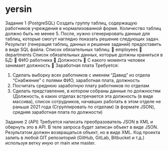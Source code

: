 # yersin
Задание 1 (PostgreSQL)
Создать группу таблиц, содержащую работников учреждения в
нормализованной форме. Количество таблиц должно быть не менее 5. После,
нужно сгенерировать данные для таблиц, которые смогут наглядно показать
решение следующих задач. Результат (генерация таблиц, данных и решение
заданий) предоставить в виде SQL файла.
Список обязательных таблиц:
 employees
 departments
Список обязательных данных, которые должны храниться в БД:
 ФИО работника
 Должность
 С какого момента человек занимает должность
 Заработная плата
Требуется:
1) Сделать выборку всех работников с именем “Давид” из отдела
“Снабжение” с полями ФИО, заработная плата, должность
2) Посчитать среднюю заработную плату работников по отделам
3) Сделать представление, в котором собраны данные по должностям
(Должность, в каких отделах встречается эта должность (в виде
массива), список сотрудников, начавших работать в этом отделе не
раньше 2021 года (Сгруппировать по отделам) (в формате JSON),
средняя заработная плата по должности)



Задание 2 (API)
Требуется написать преобразователь JSON в XML и обернуть это в
API. В теле запроса будет записан объект в виде JSON. Результатом должен
возвращаться объект, но в виде XML. Код проекта залить в любой GIT
репозиторий (GitHub, GitLab, Bitbucket и т.д.) используя ветку иную от main
или master.
